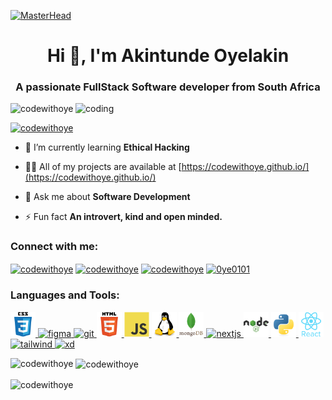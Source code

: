 [![MasterHead](https://media2.giphy.com/media/zhxGnB66MyK4iczQYy/giphy.gif?cid=ecf05e4775ezch201k91qu723e34ud4iamtb9ljip1hn9mni&ep=v1_gifs_search&rid=giphy.gif&ct=g)](https://akinoye.tech)
<h1 align="center">Hi 👋, I'm Akintunde Oyelakin</h1>
<h3 align="center">A passionate FullStack Software developer from South Africa</h3>
<img align="right" alt="coding" width="400" src="https://gifdb.com/images/high/monkey-laptop-coding-miys12p5izw3s11s.webp">


<p align="left"> <img src="https://komarev.com/ghpvc/?username=codewithoye&label=Profile%20views&color=0e75b6&style=flat" alt="codewithoye" /> </p>

<p align="left"> <a href="https://twitter.com/codewithoye" target="blank"><img src="https://img.shields.io/twitter/follow/codewithoye?logo=twitter&style=for-the-badge" alt="codewithoye" /></a> </p>

- 🌱 I’m currently learning **Ethical Hacking**

- 👨‍💻 All of my projects are available at [https://codewithoye.github.io/](https://codewithoye.github.io/)

- 💬 Ask me about **Software Development**

- ⚡ Fun fact **An introvert, kind and open minded.**


<h3 align="left">Connect with me:</h3>
<p align="left">
<a href="https://twitter.com/cyberhawk02" target="blank"><img align="center" src="https://raw.githubusercontent.com/rahuldkjain/github-profile-readme-generator/master/src/images/icons/Social/twitter.svg" alt="codewithoye" height="30" width="40" /></a>
<a href="https://fb.com/codewithoye" target="blank"><img align="center" src="https://raw.githubusercontent.com/rahuldkjain/github-profile-readme-generator/master/src/images/icons/Social/facebook.svg" alt="codewithoye" height="30" width="40" /></a>
<a href="https://instagram.com/codewithoye" target="blank"><img align="center" src="https://raw.githubusercontent.com/rahuldkjain/github-profile-readme-generator/master/src/images/icons/Social/instagram.svg" alt="codewithoye" height="30" width="40" /></a>
<a href="https://discord.gg/0ye0101" target="blank"><img align="center" src="https://raw.githubusercontent.com/rahuldkjain/github-profile-readme-generator/master/src/images/icons/Social/discord.svg" alt="0ye0101" height="30" width="40" /></a>
</p>

<h3 align="left">Languages and Tools:</h3>
<p align="left"> <a href="https://www.w3schools.com/css/" target="_blank" rel="noreferrer"> <img src="https://raw.githubusercontent.com/devicons/devicon/master/icons/css3/css3-original-wordmark.svg" alt="css3" width="40" height="40"/> </a> <a href="https://www.figma.com/" target="_blank" rel="noreferrer"> <img src="https://www.vectorlogo.zone/logos/figma/figma-icon.svg" alt="figma" width="40" height="40"/> </a> <a href="https://git-scm.com/" target="_blank" rel="noreferrer"> <img src="https://www.vectorlogo.zone/logos/git-scm/git-scm-icon.svg" alt="git" width="40" height="40"/> </a> <a href="https://www.w3.org/html/" target="_blank" rel="noreferrer"> <img src="https://raw.githubusercontent.com/devicons/devicon/master/icons/html5/html5-original-wordmark.svg" alt="html5" width="40" height="40"/> </a> <a href="https://developer.mozilla.org/en-US/docs/Web/JavaScript" target="_blank" rel="noreferrer"> <img src="https://raw.githubusercontent.com/devicons/devicon/master/icons/javascript/javascript-original.svg" alt="javascript" width="40" height="40"/> </a> <a href="https://www.linux.org/" target="_blank" rel="noreferrer"> <img src="https://raw.githubusercontent.com/devicons/devicon/master/icons/linux/linux-original.svg" alt="linux" width="40" height="40"/> </a> <a href="https://www.mongodb.com/" target="_blank" rel="noreferrer"> <img src="https://raw.githubusercontent.com/devicons/devicon/master/icons/mongodb/mongodb-original-wordmark.svg" alt="mongodb" width="40" height="40"/> </a> <a href="https://nextjs.org/" target="_blank" rel="noreferrer"> <img src="https://cdn.worldvectorlogo.com/logos/nextjs-2.svg" alt="nextjs" width="40" height="40"/> </a> <a href="https://nodejs.org" target="_blank" rel="noreferrer"> <img src="https://raw.githubusercontent.com/devicons/devicon/master/icons/nodejs/nodejs-original-wordmark.svg" alt="nodejs" width="40" height="40"/> </a> <a href="https://www.python.org" target="_blank" rel="noreferrer"> <img src="https://raw.githubusercontent.com/devicons/devicon/master/icons/python/python-original.svg" alt="python" width="40" height="40"/> </a> <a href="https://reactjs.org/" target="_blank" rel="noreferrer"> <img src="https://raw.githubusercontent.com/devicons/devicon/master/icons/react/react-original-wordmark.svg" alt="react" width="40" height="40"/> </a> <a href="https://tailwindcss.com/" target="_blank" rel="noreferrer"> <img src="https://www.vectorlogo.zone/logos/tailwindcss/tailwindcss-icon.svg" alt="tailwind" width="40" height="40"/> </a> <a href="https://www.adobe.com/products/xd.html" target="_blank" rel="noreferrer"> <img src="https://cdn.worldvectorlogo.com/logos/adobe-xd.svg" alt="xd" width="40" height="40"/> </a> </p>

<p><img align="left" src="https://github-readme-stats.vercel.app/api/top-langs?username=codewithoye&show_icons=true&locale=en&layout=compact" alt="codewithoye" /></p>

<p>&nbsp;<img align="center" src="https://github-readme-stats.vercel.app/api?username=codewithoye&show_icons=true&locale=en" alt="codewithoye" /></p>

<p><img align="center" src="https://github-readme-streak-stats.herokuapp.com/?user=codewithoye&" alt="codewithoye" /></p>


